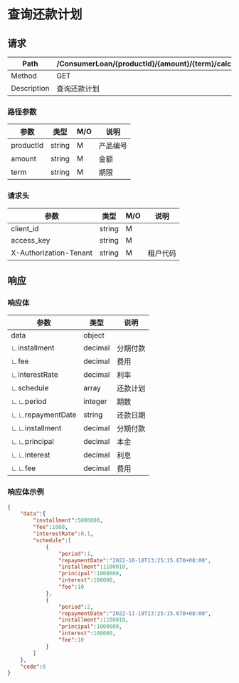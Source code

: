 # 查询还款计划

## 请求

| Path        | /ConsumerLoan/{productId}/{amount}/{term}/calculate |
| ----------- | --------------------------------------------------- |
| Method      | GET                                                 |
| Description | 查询还款计划                                        |

### 路径参数

| 参数      | 类型   | M/O  | 说明     |
| --------- | ------ | ---- | -------- |
| productId | string | M    | 产品编号 |
| amount    | string | M    | 金额     |
| term      | string | M    | 期限     |

### 请求头

| 参数                   | 类型   | M/O  | 说明     |
| ---------------------- | ------ | ---- | -------- |
| client_id              | string | M    |          |
| access_key             | string | M    |          |
| X-Authorization-Tenant | string | M    | 租户代码 |

## 响应

### 响应体

| 参数            | 类型    | 说明     |
| --------------- | ------- | -------- |
| data            | object  |          |
| ∟installment    | decimal | 分期付款 |
| ∟fee            | decimal | 费用     |
| ∟interestRate   | decimal | 利率     |
| ∟schedule       | array   | 还款计划 |
| ∟∟period        | integer | 期数     |
| ∟∟repaymentDate | string  | 还款日期 |
| ∟∟installment   | decimal | 分期付款 |
| ∟∟principal     | decimal | 本金     |
| ∟∟interest      | decimal | 利息     |
| ∟∟fee           | decimal | 费用     |

### 响应体示例

```json
{
    "data":{
        "installment":5000000,
        "fee":1000,
        "interestRate":0.1,
        "schedule":[
            {
                "period":1,
                "repaymentDate":"2022-10-18T13:25:15.670+08:00",
                "installment":1100010,
                "principal":1000000,
                "interest":100000,
                "fee":10
            },
            {
                "period":2,
                "repaymentDate":"2022-11-18T13:25:15.670+08:00",
                "installment":1100010,
                "principal":1000000,
                "interest":100000,
                "fee":10
            }
        ]
    },
    "code":0
}
```
